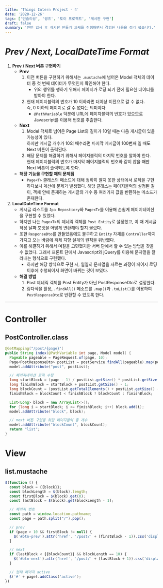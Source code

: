 ```yaml
---
title: 'Things Intern Project - 4'
date: '2020-12-26'
tags: ['먼슬리씽', '씽즈', '토이 프로젝트', '게시판 구현']
draft: false
summary: '인턴 입사 후 게시판 만들기 과제를 진행하면서 경험한 내용을 정리 했습니다.'
---
```


# _**Prev / Next, LocalDateTime Format**_

1.  **Prev / Next 버튼 구현하기**
    - **Prev**
      1.  이전 버튼을 구현하기 위해서는 `.mustache`에 넘어온 Model 객체의 데이터 중 첫 번째 데이터가 무엇인지 확인해야 한다.
          - 위의 행위를 행하기 위해서 페이지가 로딩 되기 전에 필요한 데이터를 받아야 한다.
      2.  현재 페이지블럭의 번호가 10 이하라면 더이상 이전으로 갈 수 없다.  
          즉, 0 이하의 페이지로 갈 수 없다는 의미이다.
          - `@PathVariable` 덕분에 URL에 페이지블럭의 번호가 있으므로 Javascript를 이용해 번호를 추출한다.
    - **Next**
      1.  Model 객체로 넘어온 Page List의 길이가 10일 때는 다음 게시글이 있을 가능성이 있다.  
          하지만 게시글 개수가 10의 배수라면 마지막 게시글이 100번째 일 때도 Next 버튼이 출력된다.
      2.  해당 문제를 해결하기 위해서 페이지블럭의 마지막 번호를 알아야 한다.  
          현재 페이지블럭의 번호가 마지막 페이지블럭의 번호와 같이 않을 때만 Next 버튼이 출력되도록 한다.
    - **해당 기능을 구현할 때의 문제점**
      - `Page<T>` 클래스의 메소드에 대해 정확히 알지 못한 상태에서 로직을 구현하다보니 계산에 문제가 발생했다. 해당 클래스는 페이지블럭의 설정된 길이, 객체 안에 존재하는 게시글의 개수 등 여러가지 값을 반환하는 메소드가 존재한다.
2.  **LocalDateTime Format**
    - 게시글 리스트를 `Jpa Repostiory`와 `Page<T>`를 이용해 손쉽게 페이지네이션을 구현할 수 있었다.
    - 하지만 나는 `Page<T>`의 제네릭 객체를 `Post Entity`로 설정했고, 이 때 게시글 작성 날짜 포맷을 어떻게 변환해야 할지 몰랐다.
    - 또한 `ResponseDto`를 만들었음에도 불구하고 `Entity` 자체를 `Controller`까지 가지고 오는 바람에 객체 지향 설계의 원칙을 위반했다.
    - 이를 해결하기 위해서 며칠을 고민했지만 서버 단에서 할 수 있는 방법을 찾을 수 없었다. 그래서 프론트 단에서 Javascript와 jQuery를 이용해 문자열을 잘라내는 형식으로 구현했다.
      - 하지만 해당 방식으로 구현 시, 일일히 문자열을 자르는 과정이 페이지 로딩 이후에 수행되어서 화면이 바뀌는 것이 보였다.
    - **해결 방법**
      1.  Post 제네릭 객체를 Post Entity가 아닌 PostResponseDto로 설정한다.
      2.  람다식을 활용, `.findAll()` 메소드를 `.map()`과 `.toList()`를 이용하여 `PostResponseDto`로 반환할 수 있도록 한다.

---

# **Controller**

## **PostController.class**

```java
@GetMapping("/post/{page}")
public String index(@PathVariable int page, Model model) {
  Pageable pageable = PageRequest.of(page, 10);
  Page<PostResponseDto> postList = postService.findAll(pageable).map(post -> new PostResponseDto(post)); // Entity -> ResponseDto로 변경
  model.addAttribute("post", postList);

  // 페이지네이션 로직 수정
  long startBlock = (page - 1) / postList.getSize() * postList.getSize() + 1; // (현재 페이지 번호 - 1) / 페이지블럭 기준 * 페이지블럭 기준 + 1
  long finishBlock = startBlock + postList.getSize() - 1;
  long blockCount = (postList.getTotalElements() + postList.getSize() - 1) / postList.getSize();
  finishBlock = blockCount < finishBlock ? blockCount : finishBlock;

  List<Long> block = new ArrayList<>();
  for (long i = startBlock; i <= finishBlock; i++) block.add(i);
  model.addAttribute("block", block);

  // next 버튼 구현을 위한 페이지블럭 총 개수
  model.addAttribute("blockCount", blockCount);
  return "list";
}
```

# **View**

## **list.mustache**

```javascript
$(function () {
  const block = {{block}};
  const blockLength = $(block).length;
  const firstBlock = $(block).get(0);
  const lastBlock = $(block).get(blockLength - 1);

  // 페이지 번호
  const path = window.location.pathname;
  const page = path.split("/").pop();

  // prev
  if (page > 10 && firstBlock != null) {
    $('#btn-prev').attr('href', '/post/' + (firstBlock - 1)).css('display', 'inline-block');
  }

  // next
  if (lastBlock < {{blockCount}} && blockLength == 10) {
    $('#btn-next').attr('href', '/post/' + (lastBlock + 1)).css('display', 'inline-block');
  }

  // 현재 페이지 active
  $('#' + page).addClass('active');
})
```
